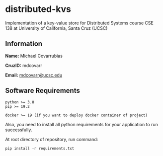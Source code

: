 # distributed-kvs
Implementation of a key-value store for Distributed Systems course
CSE 138 at University of California, Santa Cruz (UCSC)

## Information
**Name:** Michael Covarrubias

**CruzID:** mdcovarr

**Email:** mdcovarr@ucsc.edu

## Software Requirements
```
python >= 3.8
pip >= 19.2

docker >= 19 (if you want to deploy docker container of project)
```

Also, you need to install all python requirements for your application to
run successfully.

At root directory of repository, run command:
```
pip install -r requirements.txt
```